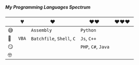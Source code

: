 ##### My Programming Languages Spectrum

|      | 💔️     | ❤️ ️                          | ❤️❤️ ️                   | ❤️❤️❤️ ️ |
| ---- | ----- | --------------------------- | --------------------- | ---- |
| 😅    |       | ``Assembly``                | `Python`              |      |
| 🧐    | `VBA` | `Batchfile`,  `Shell`,  `C` | `Js`,  `C++`          |      |
| 😏    |       |                             | `PHP`,  `C#`,  `Java` |      |
| 🤓    |       |                             |                       |      |

